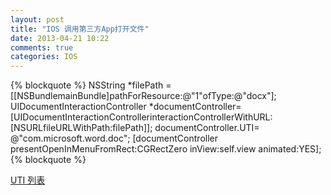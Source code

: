 ```yaml
---
layout: post
title: "IOS 调用第三方App打开文件"
date: 2013-04-21 10:22
comments: true
categories: IOS
---
```

{% blockquote %}
NSString  *filePath =[[NSBundlemainBundle]pathForResource:@"1"ofType:@"docx"];
UIDocumentInteractionController  *documentController=[UIDocumentInteractionControllerinteractionControllerWithURL:[NSURLfileURLWithPath:filePath]];
documentController.UTI= @"com.microsoft.word.doc";
[documentController presentOpenInMenuFromRect:CGRectZero
                    		    	 inView:self.view
                                     animated:YES];
{% blockquote %}

<p><a href="https://developer.apple.com/library/ios/#documentation/Miscellaneous/Reference/UTIRef/Articles/System-DeclaredUniformTypeIdentifiers.html#//apple_ref/doc/uid/TP40009259-SW1">UTI 列表</a></p>